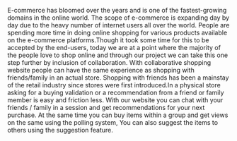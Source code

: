 E-commerce has bloomed over the years and is one of the fastest-growing domains in the online world. The scope of e-commerce is expanding day by day due to the heavy number of internet users all over the world. People are spending more time in doing online shopping for various products available on the e-commerce platforms.Though it took some time for this to be accepted by the end-users, today we are at a point where the majority of the people love to shop online and through our project we can take this one step further by inclusion of collaboration. With collaborative shopping website people can have the same experience as shopping with friends/family in an actual store. 
Shopping with friends has been a mainstay of the retail industry since stores were first introduced.In a physical store asking for a buying validation or a recommendation from a friend or family member is easy and friction less. With our website you can chat with your friends / family in a session and get recommendations for your next purchase. At the same time you can buy items within a group and get views on the same using the polling system, You can also suggest the items to others using the suggestion feature.
